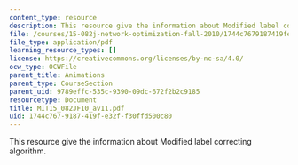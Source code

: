 ```yaml
---
content_type: resource
description: This resource give the information about Modified label correcting algorithm.
file: /courses/15-082j-network-optimization-fall-2010/1744c7679187419fe32ff30ffd500c80_MIT15_082JF10_av11.pdf
file_type: application/pdf
learning_resource_types: []
license: https://creativecommons.org/licenses/by-nc-sa/4.0/
ocw_type: OCWFile
parent_title: Animations
parent_type: CourseSection
parent_uid: 9789effc-535c-9390-09dc-672f2b2c9185
resourcetype: Document
title: MIT15_082JF10_av11.pdf
uid: 1744c767-9187-419f-e32f-f30ffd500c80
---
```

This resource give the information about Modified label correcting algorithm.